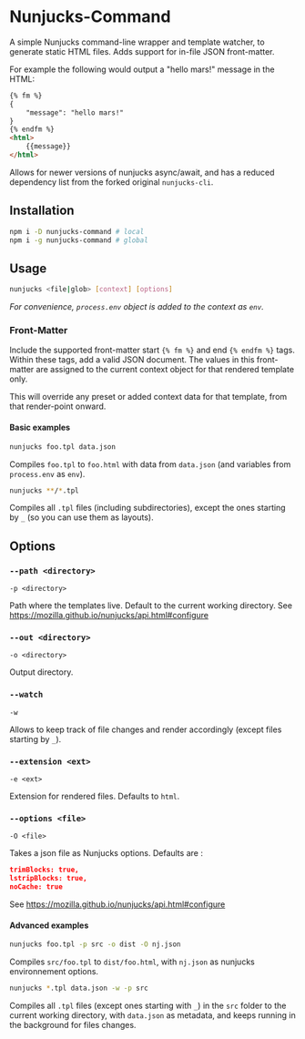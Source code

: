 # Nunjucks-Command

A simple Nunjucks command-line wrapper and template watcher, to generate static HTML files. Adds support for in-file
JSON front-matter.

For example the following would output a "hello mars!" message in the HTML:
```html
{% fm %}
{
    "message": "hello mars!"
}
{% endfm %}
<html>
    {{message}}
</html>
```

Allows for newer versions of nunjucks async/await, and has a reduced dependency list from the forked original
`nunjucks-cli`.

## Installation

```bash
npm i -D nunjucks-command # local
npm i -g nunjucks-command # global
```

## Usage

```bash
nunjucks <file|glob> [context] [options]
```

_For convenience, `process.env` object is added to the context as `env`._

### Front-Matter
Include the supported front-matter start `{% fm %}`  and end `{% endfm %}` tags. Within these tags, add a valid JSON
document. The values in this front-matter are assigned to the current context object for that rendered template only.

This will override any preset or added context data for that template, from that render-point onward.

#### Basic examples

```bash
nunjucks foo.tpl data.json
```

Compiles `foo.tpl` to `foo.html` with data from `data.json` (and variables from `process.env` as `env`).

```bash
nunjucks **/*.tpl
```

Compiles all `.tpl` files (including subdirectories), except the ones starting by `_` (so you can use them as layouts).

## Options

### `--path <directory>`

`-p <directory>`

Path where the templates live. Default to the current working directory.
See <https://mozilla.github.io/nunjucks/api.html#configure>

### `--out <directory>`

`-o <directory>`

Output directory.

### `--watch`

`-w`

Allows to keep track of file changes and render accordingly (except files starting by `_`).

### `--extension <ext>`

`-e <ext>`

Extension for rendered files. Defaults to `html`.

### `--options <file>`

`-O <file>`

Takes a json file as Nunjucks options. Defaults are :

```json
trimBlocks: true,
lstripBlocks: true,
noCache: true
```

See <https://mozilla.github.io/nunjucks/api.html#configure>

#### Advanced examples

```bash
nunjucks foo.tpl -p src -o dist -O nj.json
```

Compiles `src/foo.tpl` to `dist/foo.html`, with `nj.json` as nunjucks environnement options.

```bash
nunjucks *.tpl data.json -w -p src
```

Compiles all `.tpl` files (except ones starting with `_`) in the `src` folder to the current working directory, with `data.json` as metadata, and keeps running in the background for files changes.

